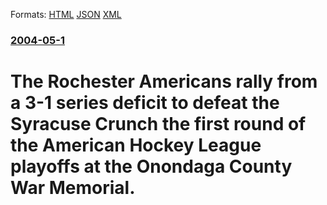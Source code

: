 
Formats: [HTML](/news/2004/05/1/the-rochester-americans-rally-from-a-3a1-series-deficit-to-defeat-the-syracuse-crunch-the-first-round-of-the-american-hockey-league-playo.html)  [JSON](/news/2004/05/1/the-rochester-americans-rally-from-a-3a1-series-deficit-to-defeat-the-syracuse-crunch-the-first-round-of-the-american-hockey-league-playo.json)  [XML](/news/2004/05/1/the-rochester-americans-rally-from-a-3a1-series-deficit-to-defeat-the-syracuse-crunch-the-first-round-of-the-american-hockey-league-playo.xml)  

### [2004-05-1](/news/2004/05/1/index.md)

##### 
#  The Rochester Americans rally from a 3-1 series deficit to defeat the Syracuse Crunch the first round of the American Hockey League playoffs at the Onondaga County War Memorial.



